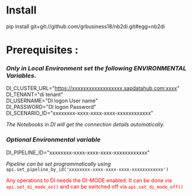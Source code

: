 # Install
pip install git+git://github.com/grbusiness18/nb2di.git#egg=nb2di

# Prerequisites : 

### _Only in Local Environment set the following ENVIRONMENTAL Variables_.

DI_CLUSTER_URL="https://xxxxxxxxxxxxxxxxxx.sapdatahub.com:xxxx" <br>
DI_TENANT="di tenant" <br>
DI_USERNAME="DI logon User name" <br>
DI_PASSWORD="DI logon Password" <br>
DI_SCENARIO_ID="xxxxxxxx-xxxx-xxxx-xxxx-xxxxxxxxxxxx"<br>

_The Notebooks in DI will get the connection details automatically._

### _Optional Environmental variable_

DI_PIPELINE_ID="xxxxxxxx-xxxx-xxxx-xxxx-xxxxxxxxxxxx"<br>

_Pipeline can be set programmatically using_ `api.set_pipeline_by_id('xxxxxxxx-xxxx-xxxx-xxxx-xxxxxxxxxxxx')`

<font color="red"> Any operations to DI needs the DI-MODE enabled. It can be done via `api.set_di_mode_on()` and can be switched off via `api.set_di_mode_off()` </font>